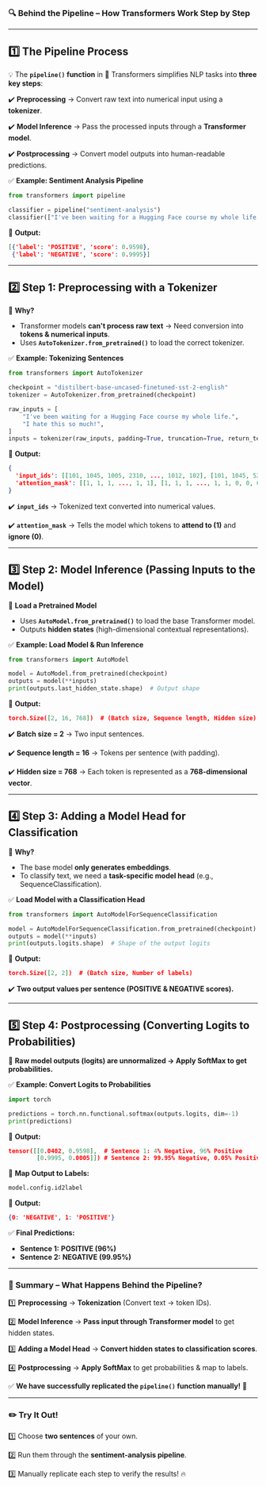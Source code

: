 ### **🔍 Behind the Pipeline – How Transformers Work Step by Step**

---

## **1️⃣ The Pipeline Process**

💡 The **`pipeline()` function** in 🤗 Transformers simplifies NLP tasks into **three key steps**:

✔️ **Preprocessing** → Convert raw text into numerical input using a **tokenizer**.

✔️ **Model Inference** → Pass the processed inputs through a **Transformer model**.

✔️ **Postprocessing** → Convert model outputs into human-readable predictions.

✅ **Example: Sentiment Analysis Pipeline**

```python
from transformers import pipeline

classifier = pipeline("sentiment-analysis")
classifier(["I've been waiting for a Hugging Face course my whole life.", "I hate this so much!"])

```

📌 **Output:**

```json
[{'label': 'POSITIVE', 'score': 0.9598},
 {'label': 'NEGATIVE', 'score': 0.9995}]

```

---

## **2️⃣ Step 1: Preprocessing with a Tokenizer**

📌 **Why?**

- Transformer models **can't process raw text** → Need conversion into **tokens & numerical inputs**.
- Uses **`AutoTokenizer.from_pretrained()`** to load the correct tokenizer.

✅ **Example: Tokenizing Sentences**

```python
from transformers import AutoTokenizer

checkpoint = "distilbert-base-uncased-finetuned-sst-2-english"
tokenizer = AutoTokenizer.from_pretrained(checkpoint)

raw_inputs = [
    "I've been waiting for a Hugging Face course my whole life.",
    "I hate this so much!",
]
inputs = tokenizer(raw_inputs, padding=True, truncation=True, return_tensors="pt")

```

📌 **Output:**

```json
{
  'input_ids': [[101, 1045, 1005, 2310, ..., 1012, 102], [101, 1045, 5223, ..., 999, 102, 0, 0, 0]],
  'attention_mask': [[1, 1, 1, ..., 1, 1], [1, 1, 1, ..., 1, 1, 0, 0, 0]]
}

```

✔️ **`input_ids`** → Tokenized text converted into numerical values.

✔️ **`attention_mask`** → Tells the model which tokens to **attend to (1)** and **ignore (0)**.

---

## **3️⃣ Step 2: Model Inference (Passing Inputs to the Model)**

📌 **Load a Pretrained Model**

- Uses **`AutoModel.from_pretrained()`** to load the base Transformer model.
- Outputs **hidden states** (high-dimensional contextual representations).

✅ **Example: Load Model & Run Inference**

```python
from transformers import AutoModel

model = AutoModel.from_pretrained(checkpoint)
outputs = model(**inputs)
print(outputs.last_hidden_state.shape)  # Output shape

```

📌 **Output:**

```json
torch.Size([2, 16, 768])  # (Batch size, Sequence length, Hidden size)

```

✔️ **Batch size = 2** → Two input sentences.

✔️ **Sequence length = 16** → Tokens per sentence (with padding).

✔️ **Hidden size = 768** → Each token is represented as a **768-dimensional vector**.

---

## **4️⃣ Step 3: Adding a Model Head for Classification**

📌 **Why?**

- The base model **only generates embeddings**.
- To classify text, we need a **task-specific model head** (e.g., SequenceClassification).

✅ **Load Model with a Classification Head**

```python
from transformers import AutoModelForSequenceClassification

model = AutoModelForSequenceClassification.from_pretrained(checkpoint)
outputs = model(**inputs)
print(outputs.logits.shape)  # Shape of the output logits

```

📌 **Output:**

```json
torch.Size([2, 2])  # (Batch size, Number of labels)

```

✔️ **Two output values per sentence (POSITIVE & NEGATIVE scores).**

---

## **5️⃣ Step 4: Postprocessing (Converting Logits to Probabilities)**

📌 **Raw model outputs (logits) are unnormalized → Apply SoftMax to get probabilities.**

✅ **Example: Convert Logits to Probabilities**

```python
import torch

predictions = torch.nn.functional.softmax(outputs.logits, dim=-1)
print(predictions)

```

📌 **Output:**

```json
tensor([[0.0402, 0.9598],  # Sentence 1: 4% Negative, 96% Positive
        [0.9995, 0.0005]]) # Sentence 2: 99.95% Negative, 0.05% Positive

```

📌 **Map Output to Labels:**

```python
model.config.id2label

```

📌 **Output:**

```json
{0: 'NEGATIVE', 1: 'POSITIVE'}

```

✅ **Final Predictions:**

- **Sentence 1:** **POSITIVE (96%)**
- **Sentence 2:** **NEGATIVE (99.95%)**

---

### **🎯 Summary – What Happens Behind the Pipeline?**

1️⃣ **Preprocessing** → **Tokenization** (Convert text → token IDs).

2️⃣ **Model Inference** → **Pass input through Transformer model** to get hidden states.

3️⃣ **Adding a Model Head** → **Convert hidden states to classification scores**.

4️⃣ **Postprocessing** → **Apply SoftMax** to get probabilities & map to labels.

✅ **We have successfully replicated the `pipeline()` function manually!** 🚀

---

### **✏️ Try It Out!**

1️⃣ Choose **two sentences** of your own.

2️⃣ Run them through the **sentiment-analysis pipeline**.

3️⃣ Manually replicate each step to verify the results! 🔥
